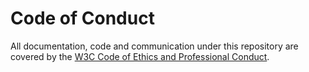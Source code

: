 # Code of Conduct

All documentation, code and communication under this repository are covered by the [W3C Code of Ethics and Professional Conduct](https://www.w3.org/Consortium/cepc/).